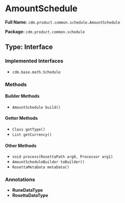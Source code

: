 # AmountSchedule

**Full Name:** `cdm.product.common.schedule.AmountSchedule`

**Package:** `cdm.product.common.schedule`

## Type: Interface

### Implemented Interfaces

- `cdm.base.math.Schedule`

### Methods

#### Builder Methods

- `AmountSchedule build()`

#### Getter Methods

- `Class getType()`
- `List getCurrency()`

#### Other Methods

- `void process(RosettaPath arg0, Processor arg1)`
- `AmountScheduleBuilder toBuilder()`
- `RosettaMetaData metaData()`

### Annotations

- **RuneDataType**
- **RosettaDataType**

